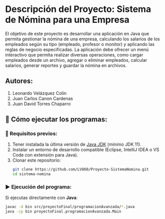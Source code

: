 # Descripción del Proyecto: Sistema de Nómina para una Empresa

El objetivo de este proyecto es desarrollar una aplicación en Java que permita gestionar la nómina de una empresa, calculando los salarios de los empleados según su tipo (empleado, profesor o monitor) y aplicando las reglas de negocio especificadas. La aplicación debe ofrecer un menú interactivo que permita realizar diversas operaciones, como cargar empleados desde un archivo, agregar o eliminar empleados, calcular salarios, generar reportes y guardar la nómina en archivos.

## Autores:
1. Leonardo Velázquez Colin
2. Juan Carlos Canon Cardenas
3. Juan David Torres Chaparro

## 🚀 Cómo ejecutar los programas:

### 📌 Requisitos previos:
1. Tener instalada la última versión de [Java JDK](https://www.oracle.com/java/technologies/javase-downloads.html) (mínimo JDK 11).
2. Instalar un entorno de desarrollo compatible (Eclipse, IntelliJ IDEA o VS Code con extensión para Java).
3. Clonar este repositorio:
   ```bash
   git clone https://github.com/LV860/Proyecto-SistemaNomina.git
   cd sistema-nomina
   ```
### ▶️ Ejecución del programa:

Si ejecutas directamente con **Java**:
```bash
javac -d bin src/proyectoFinal/programacionAvanzada/*.java
java -cp bin proyectoFinal.programacionAvanzada.Main

```


